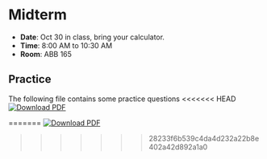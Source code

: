 # Midterm
* **Date**: Oct 30 in class, bring your calculator.
* **Time**: 8:00 AM to 10:30 AM 
* **Room**: ABB 165 

## Practice
The following file contains some practice questions 
<<<<<<< HEAD
   [![Download PDF](https://img.shields.io/badge/Download_PDF-Click_Here-blue.svg)](https://github.com/ChemAI-Lab/Math4Chem/blob/main/website/Midterm/midterm_practice_material.pdf)
   
=======
   [![Download PDF](https://img.shields.io/badge/Download_PDF-Click_Here-blue.svg)](https://github.com/ChemAI-Lab/Math4Chem/blob/main/website/Midterm/midterm_practice_materia.pdf)
>>>>>>> 28233f6b539c4da4d232a22b8e402a42d892a1a0
